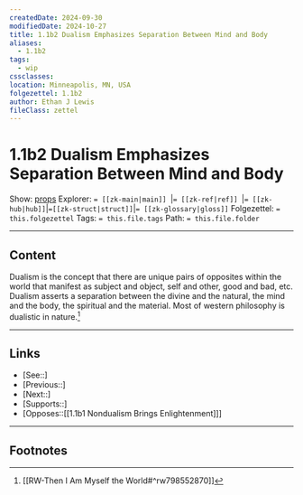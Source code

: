 ```yaml
---
createdDate: 2024-09-30
modifiedDate: 2024-10-27
title: 1.1b2 Dualism Emphasizes Separation Between Mind and Body
aliases:
  - 1.1b2
tags:
  - wip
cssclasses: 
location: Minneapolis, MN, USA
folgezettel: 1.1b2
author: Ethan J Lewis
fileClass: zettel
---
```


# 1.1b2 Dualism Emphasizes Separation Between Mind and Body

Show: [props](obsidian://adv-uri?vault=ejl-zk&commandid=properties%3Aopen-local)
Explorer: `= [[zk-main|main]] `|`= [[zk-ref|ref]] `|`= [[zk-hub|hub]]`|`=[[zk-struct|struct]]`|`= [[zk-glossary|gloss]]`
Folgezettel: `= this.folgezettel` 
Tags: `= this.file.tags`
Path: `= this.file.folder`
- - -

## Content

Dualism is the concept that there are unique pairs of opposites within the world that manifest as subject and object, self and other, good and bad, etc. Dualism asserts a separation between the divine and the natural, the mind and the body, the spiritual and the material. Most of western philosophy is dualistic in nature.[^1]
- - -

## Links

- [See::]
- [Previous::]
- [Next::]
- [Supports::]
- [Opposes::[[1.1b1 Nondualism Brings Enlightenment]]]
- - -

## Footnotes

[^1]: [[RW-Then I Am Myself the World#^rw798552870]]